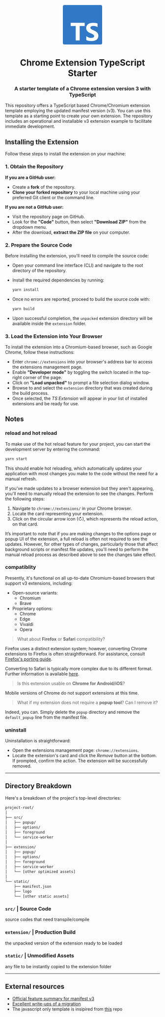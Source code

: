 <div align="center">
    <img src="https://raw.githubusercontent.com/nobari/chrome-extension-ts-starter/master/static/logo/logo-128.png"/>
    <h1>Chrome Extension TypeScript Starter</h1>
    <h3>A starter template of a Chrome extension version 3 with TypeScript</h3>
</div>

This repository offers a TypeScript based Chrome/Chromium extension template employing the updated manifest version (v3). You can use this template as a starting point to create your own extension. The repository includes an operational and installable v3 extension example to facilitate immediate development.

## Installing the Extension

Follow these steps to install the extension on your machine:

### 1. Obtain the Repository

**If you are a GitHub user:**
- Create a **fork** of the repository.
- **Clone your forked repository** to your local machine using your preferred Git client or the command line.

**If you are not a GitHub user:**
- Visit the repository page on GitHub.
- Look for the **"Code"** button, then select **"Download ZIP"** from the dropdown menu.
- After the download, **extract the ZIP file** on your computer.

### 2. Prepare the Source Code

Before installing the extension, you'll need to compile the source code:

- Open your command line interface (CLI) and navigate to the root directory of the repository.
- Install the required dependencies by running:

    ```bash
    yarn install
    ```

- Once no errors are reported, proceed to build the source code with:

    ```bash
    yarn build
    ```

- Upon successful completion, the `unpacked` extension directory will be available inside the `extension` folder.

### 3. Load the Extension into Your Browser

To install the extension into a Chromium-based browser, such as Google Chrome, follow these instructions:

- Enter `chrome://extensions` into your browser's address bar to access the extensions management page.
- Enable **"Developer mode"** by toggling the switch located in the top-right corner of the page.
- Click on **"Load unpacked"** to prompt a file selection dialog window.
- Browse to and select the `extension` directory that was created during the build process.
- Once selected, the _TS Extension_ will appear in your list of installed extensions and be ready for use.

## Notes

### reload and hot reload

To make use of the hot reload feature for your project, you can start the development server by entering the command:

```bash
yarn start
```

This should enable hot reloading, which automatically updates your application with most changes you make to the code without the need for a manual refresh.

If you've made updates to a browser extension but they aren't appearing, you'll need to manually reload the extension to see the changes. Perform the following steps:

1. Navigate to `chrome://extensions/` in your Chrome browser.
2. Locate the card representing your extension.
3. Click on the circular arrow icon (↻), which represents the reload action, on that card.

It’s important to note that if you are making changes to the options page or popup UI of the extension, a full reload is often not required to see the updates. However, for other types of changes, particularly those that affect background scripts or manifest file updates, you'll need to perform the manual reload process as described above to see the changes take effect.

### compatiblity

Presently, it's functional on all up-to-date Chromium-based browsers that support v3 extensions, including:

- Open-source variants:
  - Chromium
  - Brave
- Proprietary options:
  - Chrome
  - Edge
  - Vivaldi
  - Opera

> What about **Firefox** or **Safari** compatibility?

Firefox uses a distinct extension system; however, converting Chrome extensions to Firefox is often straightforward. For assistance, consult [Firefox's porting guide](https://extensionworkshop.com/documentation/develop/porting-a-google-chrome-extension/).

Converting to Safari is typically more complex due to its different format. Further information is available [here](https://bartsolutions.github.io/2020/11/20/safari-extension/).

> Is this extension usable on **Chrome for Android/iOS**?

Mobile versions of Chrome do not support extensions at this time.

> What if my extension does not require a **popup tool**? Can I remove it?

Indeed, you can. Simply delete the `popup` directory and remove the `default_popup` line from the manifest file.

### uninstall

Uninstallation is straightforward:

- Open the extensions management page: `chrome://extensions`.
- Locate the extension's card and click the _Remove_ button at the bottom. If prompted, confirm the action. The extension will be successfully removed.

---
## Directory Breakdown

Here's a breakdown of the project's top-level directories:

```
project-root/
│
├── src/
│   ├── popup/
│   ├── options/
│   ├── foreground
│   └── service-worker
│
├── extension/
│   ├── popup/
│   ├── options/
│   ├── foreground
│   ├── service-worker
│   └── [other optimized assets]
│
└── static/
    ├── manifest.json
    ├── logo
    └── [other static assets]
```

### `src/` | Source Code

source codes that need transpile/compile

### `extension/` | Production Build

the unpacked version of the extension ready to be loaded

### `static/` | Unmodified Assets

any file to be instantly copied to the extension folder

---

## External resources

- [Official feature summary for manifest v3](https://developer.chrome.com/docs/extensions/mv3/intro/mv3-overview/)
- [Excellent write-ups of a migration](https://github.com/kentbrew/learning-manifest-v3)
- The javascript only template is insipired from [this](https://github.com/SimGus/chrome-extension-v3-starter) repo